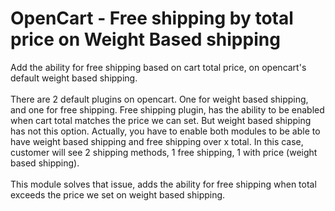 # OpenCart - Free shipping by total price on Weight Based shipping<br>
Add the ability for free shipping based on cart total price, on opencart's default weight based shipping.<br><br>
There are 2 default plugins on opencart. One for weight based shipping, and one for free shipping. Free shipping plugin, has the ability to be enabled when cart total matches the price we can set. But weight based shipping has not this option. Actually, you have to enable both modules to be able to have weight based shipping and free shipping over x total. In this case, customer will see 2 shipping methods, 1 free shipping, 1 with price (weight based shipping).<br><br>
This module solves that issue, adds the ability for free shipping when total exceeds the price we set on weight based shipping.<br>
